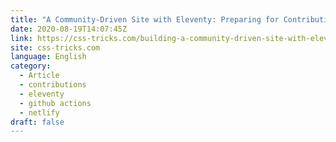 ```yaml
---
title: "A Community-Driven Site with Eleventy: Preparing for Contributions"
date: 2020-08-19T14:07:45Z
link: https://css-tricks.com/building-a-community-driven-site-with-eleventy-preparing-for-contributions/?utm_medium=RSS&utm_source=news.12bit.vn
site: css-tricks.com
language: English
category:
  - Article
  - contributions
  - eleventy
  - github actions
  - netlify
draft: false
---
```

